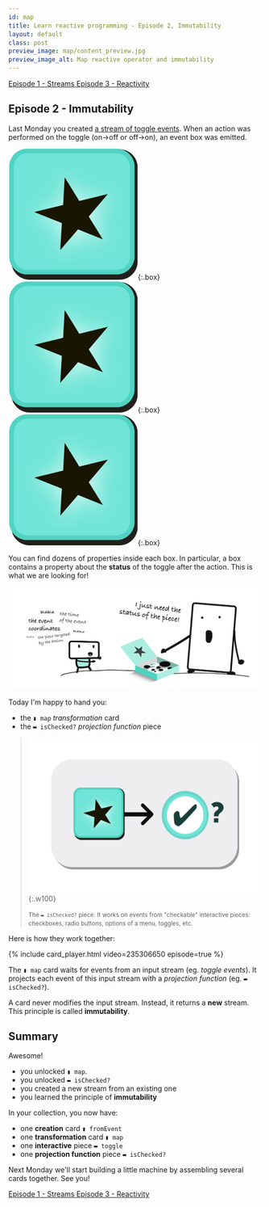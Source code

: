 ```yaml
---
id: map
title: Learn reactive programming - Episode 2, Immutability
layout: default
class: post
preview_image: map/content_preview.jpg
preview_image_alt: Map reactive operator and immutability
---
```


<a class="ui basic tiny button" href="/fromEvent">
    <i class="arrow left icon"></i> Episode 1 - Streams
</a>
<a class="ui basic tiny button" href="/listen">
    Episode 3 - Reactivity <i class="arrow right icon"></i>
</a>

## Episode 2 - Immutability

Last Monday you created [a stream of toggle events](fromEvent). When an action was performed on the toggle (on→off or off→on), an event box was emitted.

![](img/fromEvent/box.png){:.box}
![](img/fromEvent/box.png){:.box}
![](img/fromEvent/box.png){:.box}

You can find dozens of properties inside each box. In particular, a box contains a property about the **status** of the toggle after the action. This is what we are looking for!

![](img/map/status-piece.png)

Today I'm happy to hand you:

* the `▮ map` _transformation_ card 
* the `▬ isChecked?` _projection function_ piece

> ![](img/map/isChecked.png){:.w100}
>
> <small>The `▬ isChecked?` piece. It works on events from "checkable" interactive pieces: checkboxes, radio buttons, options of a menu, toggles, etc.</small>

Here is how they work together:

{% include card_player.html video=235306650 episode=true %}

The `▮ map` card waits for events from an input stream (eg. _toggle events_). It projects each event of this input stream with a _projection function_ (eg. `▬ isChecked?`). 

A card <span class="highlighted">never modifies</span> the input stream. Instead, it returns a **new** stream. This principle is called **immutability**.

## Summary

Awesome!

* you unlocked `▮ map`. 
* you unlocked `▬ isChecked?`
* you created a new stream from an existing one
* you learned the principle of **immutability**

In your collection, you now have:

* one **creation** card `▮ fromEvent`
* one **transformation** card `▮ map`
* one **interactive** piece `▬ toggle`
* one **projection function** piece `▬ isChecked?`


Next Monday we'll start building a little machine by assembling several cards together. See you!

<a class="ui basic tiny button" href="/fromEvent">
    <i class="arrow left icon"></i> Episode 1 - Streams
</a>
<a class="ui basic tiny button" href="/listen">
    Episode 3 - Reactivity <i class="arrow right icon"></i>
</a>